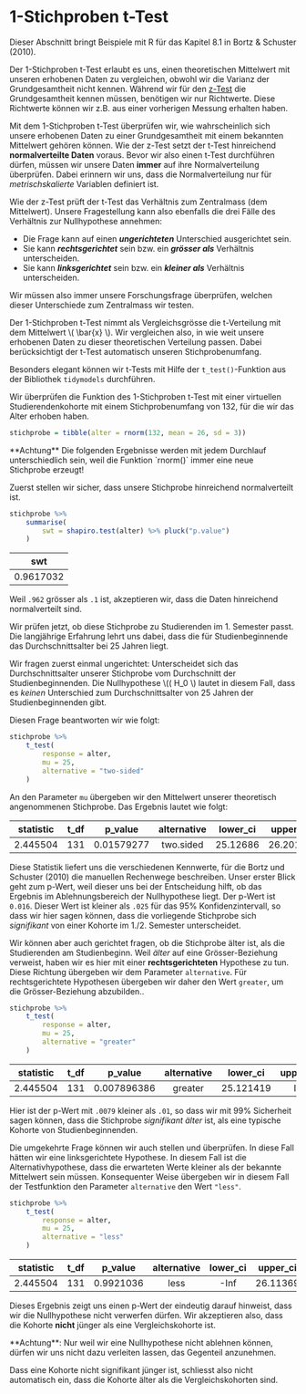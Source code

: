 # 1-Stichproben t-Test



<div markdown=1 class="alert alert-info">
Dieser Abschnitt bringt Beispiele mit R  für das Kapitel 8.1 in Bortz & Schuster (2010). 
</div> 

Der 1-Stichproben t-Test erlaubt es uns, einen theoretischen Mittelwert mit unseren erhobenen Daten zu vergleichen, obwohl wir die Varianz  der Grundgesamtheit nicht kennen. Während wir für den  [z-Test]()  die Grundgesamtheit kennen müssen, benötigen wir nur Richtwerte. Diese Richtwerte können wir z.B. aus einer vorherigen Messung erhalten haben.

Mit dem 1-Stichproben t-Test überprüfen wir, wie wahrscheinlich sich unsere erhobenen Daten zu einer Grundgesamtheit mit einem bekannten Mittelwert gehören können. Wie der z-Test setzt der t-Test hinreichend **normalverteilte Daten** voraus. Bevor wir also einen t-Test durchführen dürfen, müssen wir unsere Daten **immer** auf ihre Normalverteilung überprüfen. Dabei erinnern wir uns, dass die Normalverteilung nur für *metrischskalierte* Variablen definiert ist. 

Wie der z-Test prüft der t-Test das Verhältnis zum Zentralmass (dem Mittelwert). Unsere Fragestellung kann also ebenfalls die drei Fälle des Verhältnis zur Nullhypothese annehmen: 

- Die Frage kann auf einen ***ungerichteten*** Unterschied ausgerichtet sein.
- Sie kann ***rechtsgerichtet*** sein bzw. ein ***grösser als*** Verhältnis unterscheiden.
- Sie kann ***linksgerichtet*** sein bzw. ein ***kleiner als*** Verhältnis unterscheiden.

Wir müssen also immer unsere Forschungsfrage überprüfen, welchen dieser Unterschiede zum Zentralmass wir testen. 

Der 1-Stichproben t-Test nimmt als Vergleichsgrösse die t-Verteilung mit dem Mittelwert \\( \bar{x} \\). Wir vergleichen also, in wie weit unsere erhobenen Daten zu dieser theoretischen Verteilung passen. Dabei berücksichtigt der t-Test automatisch unseren Stichprobenumfang.

Besonders elegant können wir t-Tests  mit Hilfe der `t_test()`-Funktion aus der Bibliothek `tidymodels` durchführen.

Wir überprüfen die Funktion des 1-Stichproben t-Test  mit einer virtuellen Studierendenkohorte mit einem Stichprobenumfang von 132, für die wir das Alter erhoben haben. 

```R
stichprobe = tibble(alter = rnorm(132, mean = 26, sd = 3))
```

<div class="alert alert-warning" markdown=1> 
**Achtung** Die folgenden Ergebnisse werden mit jedem Durchlauf unterschiedlich sein, weil die Funktion `rnorm()` immer eine neue Stichprobe erzeugt!
</div>

Zuerst stellen wir sicher, dass unsere Stichprobe hinreichend normalverteilt ist. 

```R
stichprobe %>%
    summarise(
        swt = shapiro.test(alter) %>% pluck("p.value")
    )
```

| swt | 
|:---:|
| 0.9617032 | 

Weil `.962` grösser als `.1` ist, akzeptieren wir, dass die Daten hinreichend normalverteilt sind.

Wir prüfen jetzt, ob diese Stichprobe zu Studierenden im 1. Semester passt. Die langjährige Erfahrung lehrt uns dabei, dass die für Studienbeginnende das Durchschnittsalter bei 25 Jahren liegt. 

Wir fragen zuerst einmal ungerichtet: Unterscheidet sich das Durchschnittsalter unserer Stichprobe vom Durchschnitt der Studienbeginnenden. Die Nullhypothese \\(( H_0 \\) lautet in diesem Fall, dass es *keinen* Unterschied zum Durchschnittsalter von 25 Jahren der Studienbeginnenden gibt. 

Diesen Frage beantworten wir wie folgt:

```R
stichprobe %>% 
    t_test(
        response = alter, 
        mu = 25,
        alternative = "two-sided"
    )
```

An den Parameter `mu` übergeben wir den Mittelwert unserer theoretisch angenommenen Stichprobe. Das Ergebnis lautet wie folgt:

| statistic | t_df  | p_value | alternative | lower_ci | upper_ci | 
|:---:|:---:|:---:|:---:|:---:|:---:| 
| 2.445504 | 131 | 0.01579277 | two.sided | 25.12686 | 26.20102 |

Diese Statistik liefert uns die verschiedenen Kennwerte, für die Bortz und Schuster (2010) die manuellen Rechenwege beschreiben. Unser erster Blick geht zum p-Wert, weil dieser uns bei der Entscheidung hilft, ob das Ergebnis im Ablehnungsbereich der Nullhypothese liegt. Der p-Wert ist `0.016`. Dieser Wert ist kleiner als `.025` für das 95% Konfidenzintervall, so dass wir hier sagen können, dass die vorliegende Stichprobe sich *signifikant*  von einer Kohorte im 1./2. Semester unterscheidet. 

Wir können aber auch gerichtet fragen, ob die Stichprobe älter ist, als die Studierenden am Studienbeginn. Weil *älter* auf eine Grösser-Beziehung verweist, haben wir es hier mit einer **rechtsgerichteten** Hypothese zu tun. Diese Richtung übergeben wir dem Parameter `alternative`. Für rechtsgerichtete Hypothesen übergeben wir daher den Wert `greater`, um die Grösser-Beziehung abzubilden.. 

```R
stichprobe %>% 
    t_test(
        response = alter, 
        mu = 25,
        alternative = "greater"
    )
```

| statistic | t_df  | p_value | alternative | lower_ci | upper_ci | 
|:---:|:---:|:---:|:---:|:---:|:---:| 
| 2.445504 | 131 | 0.007896386 | greater | 25.121419 | Inf |

Hier ist der p-Wert mit `.0079` kleiner als `.01`, so dass wir mit 99% Sicherheit sagen können, dass die Stichprobe *signifikant älter* ist, als eine typische Kohorte von Studienbeginnenden. 

Die umgekehrte Frage können wir auch stellen und überprüfen. In diese Fall hätten wir eine linksgerichtete Hypothese. In diesem Fall ist die Alternativhypothese, dass die erwarteten Werte kleiner als der bekannte Mittelwert sein müssen. Konsequenter Weise übergeben wir in diesem Fall der Testfunktion den Parameter `alternative` den Wert  `"less"`.

```R
stichprobe %>% 
    t_test(
        response = alter, 
        mu = 25,
        alternative = "less"
    )
```

| statistic | t_df  | p_value | alternative | lower_ci | upper_ci | 
|:---:|:---:|:---:|:---:|:---:|:---:| 
| 2.445504 | 131 | 0.9921036 | less | -Inf | 26.11369 | 

Dieses Ergebnis zeigt uns einen p-Wert der eindeutig darauf hinweist, dass wir die Nullhypothese nicht verwerfen dürfen. Wir akzeptieren also, dass die Kohorte **nicht** jünger als eine Vergleichskohorte ist.

<div class="alert alert-warning" markdown=1> 
**Achtung**: Nur weil wir eine Nullhypothese nicht ablehnen können, dürfen wir uns nicht dazu verleiten lassen, das Gegenteil anzunehmen. 

Dass eine Kohorte nicht signifikant jünger ist, schliesst also nicht automatisch ein, dass die Kohorte älter als die Vergleichskohorten sind. 
</div>

$$ $$

